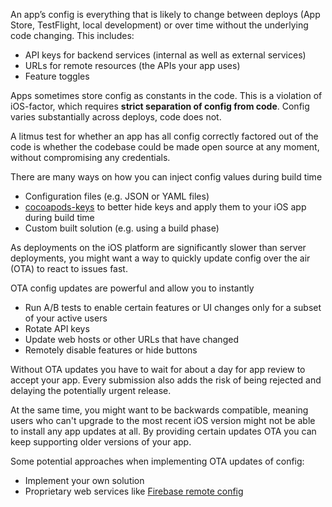 An app’s config is everything that is likely to change between deploys (App Store, TestFlight, local development) or over time without the underlying code changing. This includes:

- API keys for backend services (internal as well as external services)
- URLs for remote resources (the APIs your app uses)
- Feature toggles

Apps sometimes store config as constants in the code. This is a violation of iOS-factor, which requires **strict separation of config from code**. Config varies substantially across deploys, code does not.

A litmus test for whether an app has all config correctly factored out of the code is whether the codebase could be made open source at any moment, without compromising any credentials.

There are many ways on how you can inject config values during build time

- Configuration files (e.g. JSON or YAML files)
- [cocoapods-keys](https://github.com/orta/cocoapods-keys) to better hide keys and apply them to your iOS app during build time
- Custom built solution (e.g. using a build phase)

As deployments on the iOS platform are significantly slower than server deployments, you might want a way to quickly update config over the air (OTA) to react to issues fast.

OTA config updates are powerful and allow you to instantly

- Run A/B tests to enable certain features or UI changes only for a subset of your active users
- Rotate API keys
- Update web hosts or other URLs that have changed
- Remotely disable features or hide buttons

Without OTA updates you have to wait for about a day for app review to accept your app. Every submission also adds the risk of being rejected and delaying the potentially urgent release.

At the same time, you might want to be backwards compatible, meaning users who can't upgrade to the most recent iOS version might not be able to install any app updates at all. By providing certain updates OTA you can keep supporting older versions of your app.

Some potential approaches when implementing OTA updates of config:

- Implement your own solution
- Proprietary web services like [Firebase remote config](https://firebase.google.com/docs/remote-config/)
